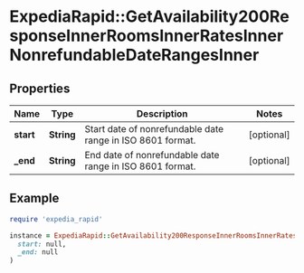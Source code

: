 # ExpediaRapid::GetAvailability200ResponseInnerRoomsInnerRatesInnerNonrefundableDateRangesInner

## Properties

| Name | Type | Description | Notes |
| ---- | ---- | ----------- | ----- |
| **start** | **String** | Start date of nonrefundable date range in ISO 8601 format. | [optional] |
| **_end** | **String** | End date of nonrefundable date range in ISO 8601 format. | [optional] |

## Example

```ruby
require 'expedia_rapid'

instance = ExpediaRapid::GetAvailability200ResponseInnerRoomsInnerRatesInnerNonrefundableDateRangesInner.new(
  start: null,
  _end: null
)
```

